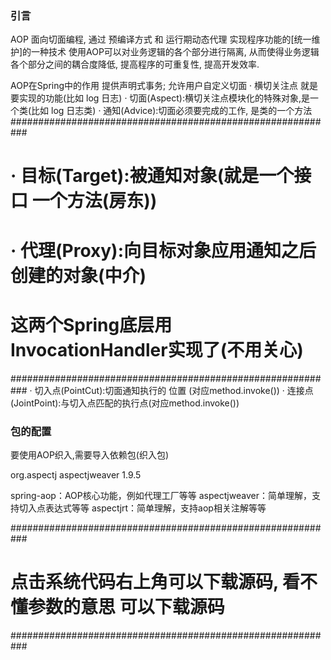 ### 引言
AOP 
面向切面编程, 通过 预编译方式 和 运行期动态代理 实现程序功能的[统一维护]的一种技术
使用AOP可以对业务逻辑的各个部分进行隔离, 从而使得业务逻辑各个部分之间的耦合度降低, 
提高程序的可重复性, 提高开发效率.

AOP在Spring中的作用
提供声明式事务; 允许用户自定义切面
· 横切关注点 就是要实现的功能(比如 log 日志)
· 切面(Aspect):横切关注点模块化的特殊对象,是一个类(比如 log 日志类)
· 通知(Advice):切面必须要完成的工作, 是类的一个方法
###########################################################
# · 目标(Target):被通知对象(就是一个接口 一个方法(房东))
# · 代理(Proxy):向目标对象应用通知之后创建的对象(中介)
# 这两个Spring底层用InvocationHandler实现了(不用关心)
###########################################################
· 切入点(PointCut):切面通知执行的 位置  (对应method.invoke())
· 连接点(JointPoint):与切入点匹配的执行点(对应method.invoke())

### 包的配置
要使用AOP织入,需要导入依赖包(织入包)
<!-- https://mvnrepository.com/artifact/org.aspectj/aspectjweaver -->
<dependency>
    <groupId>org.aspectj</groupId>
    <artifactId>aspectjweaver</artifactId>
    <version>1.9.5</version>
</dependency>

spring-aop：AOP核心功能，例如代理工厂等等
aspectjweaver：简单理解，支持切入点表达式等等
aspectjrt：简单理解，支持aop相关注解等等


###########################################################
# 点击系统代码右上角可以下载源码, 看不懂参数的意思 可以下载源码
###########################################################
